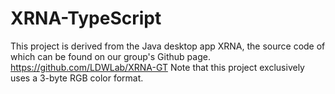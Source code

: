 # XRNA-TypeScript
This project is derived from the Java desktop app XRNA, the source code of which can be found on our group's Github page.
    https://github.com/LDWLab/XRNA-GT
Note that this project exclusively uses a 3-byte RGB color format.